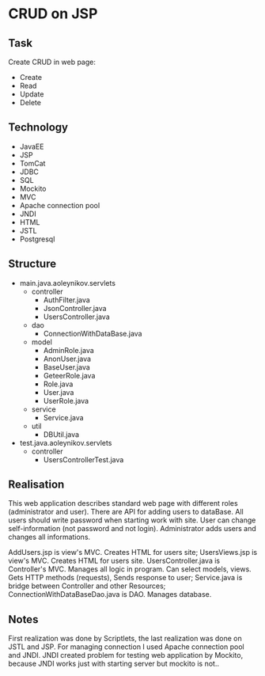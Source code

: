 # CRUD on JSP


## Task

Create CRUD in web page:
- 	Create
- 	Read
- 	Update
- 	Delete



## Technology
 	
- 	JavaEE	
- 	JSP
- 	TomCat
- 	JDBC
- 	SQL
- 	Mockito
-	MVC	
-	Apache connection pool
-	JNDI
-	HTML
-	JSTL
- 	Postgresql

## Structure

-	main.java.aoleynikov.servlets
	+ 	controller
		+	AuthFilter.java
		+	JsonController.java
		+	UsersController.java
	+ 	dao
		+	ConnectionWithDataBase.java
	+ 	model
		+	AdminRole.java
		+	AnonUser.java
		+	BaseUser.java
		+	GeteerRole.java
		+	Role.java
		+	User.java
		+	UserRole.java
	+ 	service
		+	Service.java	
	+ 	util
		+	DBUtil.java
-	test.java.aoleynikov.servlets
	+ 	controller
		+	UsersControllerTest.java
		
## Realisation

  This web application describes standard web page with different roles (administrator and user). 
There are API for adding users to dataBase. All users should write password when starting work with site. 
User can change self-information (not password and not login). Administrator adds users and changes all informations.


AddUsers.jsp is view's MVC. Creates HTML for users site;
UsersViews.jsp is view's MVC. Creates HTML for users site.
UsersController.java is Controller's MVC. Manages all logic in program. Can select models, views. Gets HTTP methods (requests), Sends response to user;
Service.java is bridge between Controller and other Resources;
ConnectionWithDataBaseDao.java is DAO. Manages database.
 
## Notes

First realization was done by Scriptlets, the last realization was done on JSTL and JSP. 
For managing connection I used Apache connection pool and JNDI. JNDI created problem for testing web application by Mockito, 
because JNDI works just with starting server but mockito is not..


















